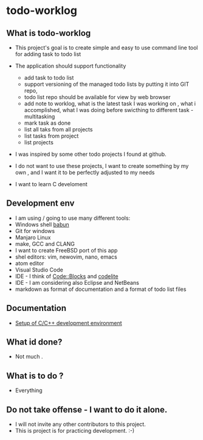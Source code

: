 # todo-worklog

## What is todo-worklog

* This project's goal is to create simple and easy to use command line tool for adding task to todo list 
* The application should support functionality
  * add task to todo list 
  * support versioning of the managed todo lists by putting it into GIT repo,
  * todo list repo should be available for view by web browser
  * add note to worklog, what is the latest task I was working on , what i accomplished, what I was doing before swicthing to different task - multitasking
  * mark task as done
  * list all taks from all projects
  * list tasks from project
  * list projects

* I was inspired by some other todo projects I found at github. 
* I do not want to use these projects, I want to create something by my own , and I want it to be perfectly adjusted to my needs
* I want to learn C develoment 

## Development env 

* I am using / going to use many different tools:
* Windows shell [babun](http://babun.github.io/)
 * Git for windows 
 * Manjaro Linux
 * make, GCC and CLANG
 * I want to create FreeBSD port of this app
 * shel editors: vim, newovim, nano, emacs
 * atom editor
 * Visual Studio Code
 * IDE - I think of [Code::Blocks](http://www.codeblocks.org/) and [codelite](https://codelite.org/)
 * IDE - I am considering also Eclipse and NetBeans
 * markdown as format of documentation and a format of todo list files 

## Documentation 

* [Setup of C/C++ development environment](./docs/setup-of-dev-env.md)


## What id done? 
* Not much .

## What is to do ? 
* Everything 

## Do not take offense - I want to do it alone. 
* I will not invite any other contributors to this project.  
* This is project is for practicing development. :-) 


